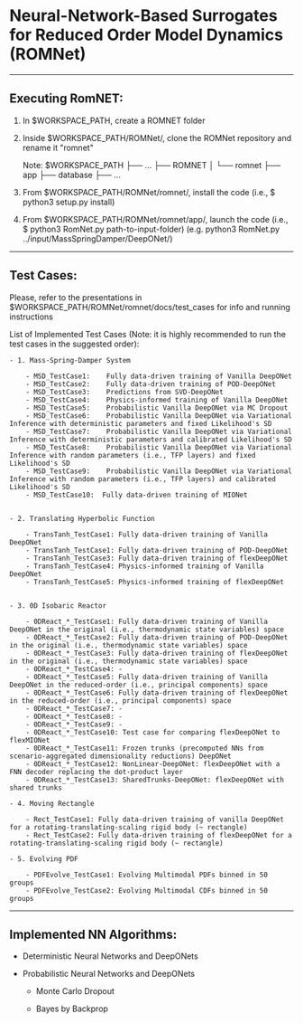 # Neural-Network-Based Surrogates for Reduced Order Model Dynamics (ROMNet)



--------------------------------------------------------------------------------------
## Executing RomNET:

1. In $WORKSPACE_PATH, create a ROMNET folder

2. Inside $WORKSPACE_PATH/ROMNet/, clone the ROMNet repository and rename it "romnet"

	Note: $WORKSPACE_PATH
					├── ...
					├── ROMNET
					│		└── romnet
									├── app
									├── database
									├── ...

3. From $WORKSPACE_PATH/ROMNet/romnet/, install the code (i.e., $ python3 setup.py install)

4. From $WORKSPACE_PATH/ROMNet/romnet/app/, launch the code (i.e., $ python3 RomNet.py path-to-input-folder) 
	(e.g. python3 RomNet.py ../input/MassSpringDamper/DeepONet/)





--------------------------------------------------------------------------------------
## Test Cases:

Please, refer to the presentations in $WORKSPACE_PATH/ROMNet/romnet/docs/test_cases for info and running instructions


List of Implemented Test Cases (Note: it is highly recommended to run the test cases in the suggested order):

	- 1. Mass-Spring-Damper System
	
		- MSD_TestCase1:    Fully data-driven training of Vanilla DeepONet
		- MSD_TestCase2:    Fully data-driven training of POD-DeepONet
		- MSD_TestCase3:    Predictions from SVD-DeepONet
		- MSD_TestCase4:    Physics-informed training of Vanilla DeepONet
		- MSD_TestCase5:    Probabilistic Vanilla DeepONet via MC Dropout
		- MSD_TestCase6:    Probabilistic Vanilla DeepONet via Variational Inference with deterministic parameters and fixed Likelihood's SD
		- MSD_TestCase7:    Probabilistic Vanilla DeepONet via Variational Inference with deterministic parameters and calibrated Likelihood's SD
		- MSD_TestCase8:    Probabilistic Vanilla DeepONet via Variational Inference with random parameters (i.e., TFP layers) and fixed Likelihood's SD
		- MSD_TestCase9:    Probabilistic Vanilla DeepONet via Variational Inference with random parameters (i.e., TFP layers) and calibrated Likelihood's SD
		- MSD_TestCase10:  Fully data-driven training of MIONet
		
	
	- 2. Translating Hyperbolic Function
		
		- TransTanh_TestCase1: Fully data-driven training of Vanilla DeepONet
		- TransTanh_TestCase1: Fully data-driven training of POD-DeepONet
		- TransTanh_TestCase3: Fully data-driven training of flexDeepONet
		- TransTanh_TestCase4: Physics-informed training of Vanilla DeepONet
		- TransTanh_TestCase5: Physics-informed training of flexDeepONet
	
	
	- 3. 0D Isobaric Reactor 
	
		- 0DReact_*_TestCase1: Fully data-driven training of Vanilla DeepONet in the original (i.e., thermodynamic state variables) space
		- 0DReact_*_TestCase2: Fully data-driven training of POD-DeepONet in the original (i.e., thermodynamic state variables) space
		- 0DReact_*_TestCase3: Fully data-driven training of flexDeepONet in the original (i.e., thermodynamic state variables) space
		- 0DReact_*_TestCase4: -
		- 0DReact_*_TestCase5: Fully data-driven training of Vanilla DeepONet in the reduced-order (i.e., principal components) space
		- 0DReact_*_TestCase6: Fully data-driven training of flexDeepONet in the reduced-order (i.e., principal components) space
		- 0DReact_*_TestCase7: -
		- 0DReact_*_TestCase8: -
		- 0DReact_*_TestCase9: -
		- 0DReact_*_TestCase10: Test case for comparing flexDeepONet to flexMIONet
		- 0DReact_*_TestCase11: Frozen trunks (precomputed NNs from scenario-aggregated dimensionality reductions) DeepONet
		- 0DReact_*_TestCase12: NonLinear-DeepONet: flexDeepONet with a FNN decoder replacing the dot-product layer
		- 0DReact_*_TestCase13: SharedTrunks-DeepONet: flexDeepONet with shared trunks
		
	- 4. Moving Rectangle
	
		- Rect_TestCase1: Fully data-driven training of vanilla DeepONet for a rotating-translating-scaling rigid body (~ rectangle)
		- Rect_TestCase2: Fully data-driven training of flexDeepONet for a rotating-translating-scaling rigid body (~ rectangle)
		
	- 5. Evolving PDF
		
		- PDFEvolve_TestCase1: Evolving Multimodal PDFs binned in 50 groups 
		- PDFEvolve_TestCase2: Evolving Multimodal CDFs binned in 50 groups 



--------------------------------------------------------------------------------------
## Implemented NN Algorithms:

- Deterministic Neural Networks and DeepONets

- Probabilistic Neural Networks and DeepONets

	- Monte Carlo Dropout

	- Bayes by Backprop